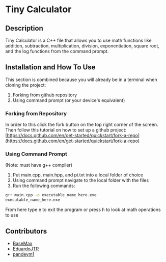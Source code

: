 # Tiny Calculator

## Description 
Tiny Calculator is a C++ file that allows you to use math functions like addition, subtraction, multiplication, division, exponentiation, square root, and the log functions from the command prompt. 

## Installation and How To Use
This section is combined because you will already be in a terminal when cloning the project:
1. Forking from github repository
2. Using command prompt (or your device's equivalent)

### Forking from Repository
In order to this click the fork button on the top right corner of the screen. Then follow this tutorial on how to set up a github project:
[https://docs.github.com/en/get-started/quickstart/fork-a-repo](https://docs.github.com/en/get-started/quickstart/fork-a-repo)

### Using Command Prompt
(Note: must have g++ compiler)
1. Put main.cpp, main.hpp, and pi.txt into a local folder of choice
2. Using command prompt navigate to the local folder with the files
3. Run the following commands:
```bash
g++ main.cpp -o executable_name_here.exe
executable_name_here.exe
```

From here type e to exit the program or press h to look at math operations to use

## Contributors

* [BaseMax](https://github.com/BaseMax)
* [EduardoJTR](https://github.com/EduardoJTR)
* [pandeym1](https://github.com/pandeym1)
